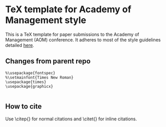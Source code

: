 # TeX template for Academy of Management style
This is a TeX template for paper submissions to the Academy of Management (AOM) conference. It adheres to most of the style guidelines detailed [here](http://aom.org/annualmeeting/submission/guidelines/#paperguideline).


## Changes from parent repo

```
%\usepackage{fontspec}
%\setmainfont{Times New Roman}
\usepackage{times}
\usepackage{graphicx}


```

## How to cite

Use \citep{} for normal citations and \citet{} for inline citations.